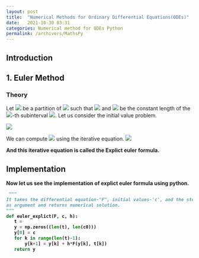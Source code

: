 ```yaml
---
layout: post
title:  "Numerical Methods for Ordinary Differential Equations(ODEs)"
date:   2021-10-30 03:31
categories: Numerical method for ODEs Python
permalink: /archivers/MathsPy
---
```

## Introduction

## 1. Euler Method
### Theory 
Let <img src="https://latex.codecogs.com/svg.latex?\normalsize&space;t_k"/> be a partition of <img src="https://latex.codecogs.com/svg.latex?\normalsize&space;[a,b]"/> such that <img src="https://latex.codecogs.com/svg.latex?\normalsize&space;a=t_0<t_1<\cdots<t_{N-1}<t_{N}=b"/> and <img src="https://latex.codecogs.com/svg.latex?\normalsize;H"/> 
be the constant length of the <img src="https://latex.codecogs.com/svg.latex?\normalsize&space;k"/>-th subinterval 
<img src="https://latex.codecogs.com/svg.latex?\normalsize&space;H = t_k - t_{k-1}"/>. Let us consider the initial value problem.

<img src="https://latex.codecogs.com/svg.latex?\Large&space;\begin{equation}
  \begin{cases}
    y' = F(y, t),      & \quad \text{on } [a, b]\\\\
    y(a) = c,
  \end{cases}
\end{equation}"/>

We can compute <img src="https://latex.codecogs.com/svg.latex?\normalsize&space;y_{k+1}"/> using the iterative equation.<b>
<img src="https://latex.codecogs.com/svg.latex?\normalsize&space;y_{k+1} = y_k + HF(y_k, t_k)"/>

And this iterative equation is called the Explict euler formula.

## Implementation
  Now let us see the implementation of explict euler formula using python.
 ```python
  """
It takes the differential equation-"F", initial values-'c', and the step size-'h'
as argument and returns numerical solution.
"""
def euler_explict(F, c, h):
    t = 
    y = np.zeros((len(t), len(c0)))
    y[0] = c
    for k in range(len(t)-1):
        y[k+1] = y[k] + h*F(y[k], t[k])
    return y               
```
